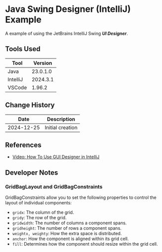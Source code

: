 # Java Swing Designer (IntelliJ) Example

A example of using the JetBrains IntelliJ Swing _**UI Designer**_.

## Tools Used

| Tool     | Version  |
|----------|----------|
| Java     | 23.0.1.0 |
| IntelliJ | 2024.3.1 |
| VSCode   | 1.96.2   |

## Change History

| Date       | Description      |
|------------|------------------|
| 2024-12-25 | Initial creation |

## References

*   [Video: How To Use GUI Designer in IntelliJ](https://www.youtube.com/watch?v=whF_Qm1epQ8)

## Developer Notes

### GridBagLayout and GridBagConstraints

GridBagConstraints allow you to set the following properties to control the layout of individual components:

-   `gridx`: The column of the grid.
-   `gridy`: The row of the grid.
-   `gridwidth`: The number of columns a component spans.
-   `gridheight`: The number of rows a component spans.
-   `weightx, weighty`: How the extra space is distributed.
-   `anchor`: How the component is aligned within its grid cell.
-   `fill`: Determines how the component should resize within the grid cell.
